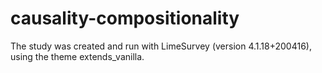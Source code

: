 # causality-compositionality
The study was created and run with LimeSurvey (version 4.1.18+200416), using the theme extends_vanilla.
